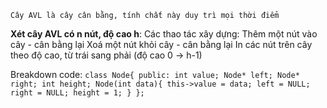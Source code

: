`Cây AVL là cây cân bằng, tính chất này duy trì mọi thời điểm`

**Xét cây AVL có n nút, độ cao h**: 
Các thao tác xây dựng:
  Thêm một nút vào cây - cân bằng lại
  Xoá một nút khỏi cây - cân bằng lại
  In các nút trên cây theo độ cao, từ trái sang phải (độ cao 0 -> h-1)


Breakdown code: 
`
class Node{
    public:
        int value;
        Node* left;
        Node* right;
        int height;
        Node(int data){
            this->value = data;
            left = NULL;
            right = NULL;
            height = 1;
        }
};
`
